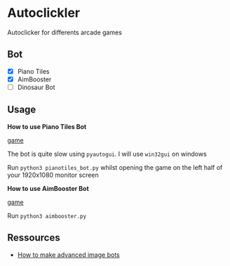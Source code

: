 # Autoclickler

Autoclicker for differents arcade games

## Bot

- [X] Piano Tiles
- [X] AimBooster
- [ ] Dinosaur Bot

## Usage

**How to use Piano Tiles Bot**

[game](http://tanksw.com/piano-tiles/)

The bot is quite slow using `pyautogui`. I will use `win32gui` on windows

Run `python3 pianotiles_bot.py` whilst opening the game on the left half of 
your 1920x1080 monitor screen

**How to use AimBooster Bot**

[game](http://www.aimbooster.com/)


Run `python3 aimbooster.py`



## Ressources


- [How to make advanced image bots](https://www.youtube.com/watch?v=YRAIUA-Oc1Y)
